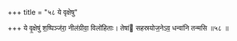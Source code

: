 +++
title = "५८ ये वृक्षेषु"

+++
ये वृ॒क्षेषु॑ श॒ष्पिञ्ज॑रा॒ नील॑ग्रीवा॒ विलो॑हिताः। तेषा॑ सहस्रयोज॒नेऽव॒ धन्वा॑नि तन्मसि ॥५८ ॥